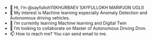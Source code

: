 - 👋 Hi, I’m @sayfulloh11(KHURBAEV SAYFULLOKH MARIPJON UGLI)
- 👀 My interest is Machine learning especially Anomaly Detection and Autonomous driving vehicles. 
- 🌱 I’m currently learning Machine learning and Digital Twin
- 💞️ I’m looking to collaborate on Master of Autonomous Driving Dron.
- 📫 How to reach me? You can send email to me.


